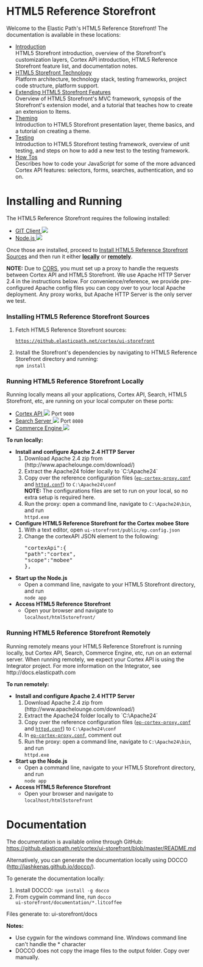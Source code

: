 HTML5 Reference Storefront
=============
Welcome to the Elastic Path's HTML5 Reference Storefront!
The documentation is available in these locations:

* <a href="https://github.elasticpath.net/cortex/ui-storefront/blob/master/documentation/introduction.md">Introduction</a> <br/>
HTML5 Storefront introduction, overview of the Storefront's customization layers, Cortex API introduction, HTML5 Reference Storefront feature list, and documentation notes.
* <a href="https://github.elasticpath.net/cortex/ui-storefront/blob/master/documentation/technologyoverview.md">HTML5 Storefront Technology</a>  <br/>
Platform architecture, technology stack, testing frameworks, project code structure, platform support.
* <a href="https://github.elasticpath.net/cortex/ui-storefront/blob/master/documentation/extending.md">Extending HTML5 Storefront Features</a> <br/>
Overview of HTML5 Storefront's MVC framework, synopsis of the Storefront's extension model, and a tutorial that teaches how to create an extension to Items.
* <a href="https://github.elasticpath.net/cortex/ui-storefront/blob/master/documentation/theming.md">Theming</a>  <br/>
Introduction to HTML5 Storefront presentation layer, theme basics, and a tutorial on creating a theme.
* <a href="">Testing</a>  <br/>
Introduction to HTML5 Storefront testing framework, overview of unit testing, and steps on how to add a new test to the testing framework.
* <a href="https://github.elasticpath.net/cortex/ui-storefront/blob/master/documentation/howTOs.md">How Tos</a>  <br/>
Describes how to code your JavaScript for some of the more advanced Cortex API features: selectors, forms, searches, authentication, and so on.


Installing and Running
====================
The HTML5 Reference Storefront requires the following installed:

* <a href="http://git-scm.com/downloads" target="_blank">GIT Client <img src="https://github.elasticpath.net/cortex/ui-storefront/raw/master/documentation/img/extlink.png"></a>
* <a href="http://nodejs.org/" target="_blank">Node.js <img src="https://github.elasticpath.net/cortex/ui-storefront/raw/master/documentation/img/extlink.png"></a>


Once those are installed, proceed to <a href="https://github.elasticpath.net/cortex/ui-storefront/blob/master/README.md#installing-html5-reference-storefront-sources">Install HTML5 Reference Storefront Sources</a> and then run it either
<a href="https://github.elasticpath.net/cortex/ui-storefront/blob/master/README.md#running-html5-reference-storefront-locally"><b>locally</b></a> or <a href="https://github.elasticpath.net/cortex/ui-storefront/blob/master/README.md#running-html5-reference-storefront-remotely"><b>remotely</b></a>.

**NOTE:** Due to <a href="http://en.wikipedia.org/wiki/Cross-origin_resource_sharing">CORS</a>, you must set up a proxy to handle the requests between Cortex API and HTML5 Storefront.
We use Apache HTTP Server 2.4 in the instructions below. For convenience/reference, we provide pre-configured Apache config files you can copy over to your local Apache deployment.
Any proxy works, but Apache HTTP Server is the only server we test.

<h3>Installing HTML5 Reference Storefront Sources</h3>
<ol>
<li>Fetch HTML5 Reference Storefront sources: <br/>

<code>https://github.elasticpath.net/cortex/ui-storefront</code>
</li>
<li>Install the Storefront's dependencies by navigating to HTML5 Reference Storefront directory and running:<br/>
<code>npm install</code>
</li>
</ol>

<h3 id="local">Running HTML5 Reference Storefront Locally</h3>
Running locally means all your applications, Cortex API, Search, HTML5 Storefront, etc, are running on your local computer on these ports:


* <a href="https://docs.elasticpath.com/display/EPCAPIDEV/Installation+and+Configuration+Guide" target="_blank">Cortex API <img src="https://github.elasticpath.net/cortex/ui-storefront/raw/master/documentation/img/extlink.png"></a> Port `9080`
* <a href="https://docs.elasticpath.com/display/EP680DEV/Installation+and+Configuration+Guide" target="_blank">Search Server <img src="https://github.elasticpath.net/cortex/ui-storefront/raw/master/documentation/img/extlink.png"></a> Port `8080`
* <a href="https://docs.elasticpath.com/display/EP680DEV/Installation+and+Configuration+Guide" target="_blank">Commerce Engine <img src="https://github.elasticpath.net/cortex/ui-storefront/raw/master/documentation/img/extlink.png"></a>


<b>To run locally:</b>
<ul>
<li><b>Install and configure Apache 2.4 HTTP Server</b>
<ol>
<li>Download Apache 2.4 zip from (http://www.apachelounge.com/download/)</li>
<li>Extract the Apache24 folder locally to `C:\Apache24`</li>
<li>Copy over the reference configuration files (<a href="https://github.elasticpath.net/cortex/ui-storefront/blob/master/documentation/apacheConfigs/ep-cortex-proxy.conf"><code>ep-cortex-proxy.conf</code></a> and <a href="https://github.elasticpath.net/cortex/ui-storefront/blob/master/documentation/apacheConfigs/httpd.conf"><code>httpd.conf</code></a>) to <code>C:\Apache24\conf</code><br/>
<b>NOTE:</b> The configurations files are set to run on your local, so no extra setup is required here.</li>
<li>Run the proxy: open a command line, navigate to <code>C:\Apache24\bin</code>, and run<br/>
<code>httpd.exe</code>
</li>
</ol>
</li>
<li><b>Configure HTML5 Reference Storefront for the Cortex mobee Store</b>
<ol>
<li>With a text editor, open <code>ui-storefront/public/ep.config.json</code>
<li>Change the cortexAPI JSON element to the following:<br/>
<pre>
"cortexApi":{
"path":"cortex",
"scope":"mobee"
},
</pre>
</li>
</ol>
</li>
<li><b>Start up the Node.js</b>
<ul>
<li>Open a command line, navigate to your HTML5 Storefront directory, and run<br/>
<code>node app</code>
</li>
</ul>
</li>
<li><b>Access HTML5 Reference Storefront</b>
<ul>
<li>Open your browser and navigate to<br/>
<code>localhost/html5storefront/</code>
</li>
</ul>
</li>
</ul>


<h3 id="remote">Running HTML5 Reference Storefront Remotely</h3>
Running remotely means your HTML5 Reference Storefront is running locally, but Cortex API, Search, Commerce Engine, etc, run on an external server.
When running remotely, we expect your Cortex API is using the Integrator project. For more information on the Integrator, see http://docs.elasticpath.com

<b>To run remotely:</b>
<ul>
<li><b>Install and configure Apache 2.4 HTTP Server</b>
<ol>
<li>Download Apache 2.4 zip from (http://www.apachelounge.com/download/)</li>
<li>Extract the Apache24 folder locally to `C:\Apache24`</li>
<li>Copy over the reference configuration files (<a href="https://github.elasticpath.net/cortex/ui-storefront/blob/master/documentation/apacheConfigs/ep-cortex-proxy.conf"><code>ep-cortex-proxy.conf</code></a> and <a href="https://github.elasticpath.net/cortex/ui-storefront/blob/master/documentation/apacheConfigs/httpd.conf"><code>httpd.conf</code></a>) to <code>C:\Apache24\conf</code><br/>
</li>
<li>In <a href="https://github.elasticpath.net/cortex/ui-storefront/blob/master/documentation/apacheConfigs/ep-cortex-proxy.conf"><code>ep-cortex-proxy.conf</code></a>,
comment out </li>
<li>Run the proxy: open a command line, navigate to <code>C:\Apache24\bin</code>, and run<br/>
<code>httpd.exe</code>
</li>
</ol>
</li>
<li><b>Start up the Node.js</b>
<ul>
<li>Open a command line, navigate to your HTML5 Storefront directory, and run<br/>
<code>node app</code>
</li>
</ul>
</li>
<li><b>Access HTML5 Reference Storefront</b>
<ul>
<li>Open your browser and navigate to<br/>
<code>localhost/html5storefront</code>
</li>
</ul>
</li>
</ul>




Documentation
=============
The documentation is available online through GitHub: https://github.elasticpath.net/cortex/ui-storefront/blob/master/README.md

Alternatively, you can generate the documentation locally using DOCCO (http://jashkenas.github.io/docco/).

To generate the documentation locally:

1. Install DOCCO: <code>npm install -g docco</code>
2. From cygwin command line, run <code>docco ui-storefront/documentation/*.litcoffee</code>

Files generate to: ui-storefront/docs

**Notes:**

- Use cygwin for the windows command line. Windows command line can't handle the * character
- DOCCO does not copy the image files to the output folder. Copy over manually.